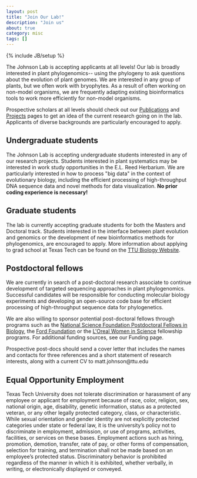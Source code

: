 ```yaml
---
layout: post
title: "Join Our Lab!"
description: "Join us"
about: true
category: misc
tags: []
---
```

{% include JB/setup %}

<a name="purpose"></a>

The Johnson Lab is accepting applicants at all levels! Our lab is broadly interested in plant phylogenomics-- using the phylogeny to ask questions about the evolution of plant genomes. We are interested in any group of plants, but we often work with bryophytes. As a result of often working on non-model organisms, we are frequently adapting existing bioinformatics tools to work more efficiently for non-model organisms. 

Prospective scholars at all levels should check out our [Publications](/papers) and [Projects](/projects) pages to get an idea of the current research going on in the lab. Applicants of diverse backgrounds are particularly encouraged to apply.

## Undergraduate students

The Johnson Lab is accepting undergraduate students interested in any of our  research projects. Students interested in plant systematics may be interested in work study opportunities in the E.L. Reed Herbarium. We are particularly interested in how to process "big data" in the context of evolutionary biology, including the efficient processing of high-throughput DNA sequence data and novel methods for data visualization. **No prior coding experience is necessary!**


## Graduate students

The lab is currently accepting graduate students for both the Masters and Doctoral track. Students interested in the interface between plant evolution and genomics or the development of new bioinformatics methods for phylogenomics, are encouraged to apply.  More information about applying to grad school at Texas Tech can be found on the [TTU Biology Website](http://www.depts.ttu.edu/biology/Graduate/graduatestudies.php).

## Postdoctoral fellows

We are currently in search of a post-doctoral research associate to continue development of targeted sequencing approaches in plant phylogenomics. Successful candidates will be responsible for conducting molecular biology experiments and developing an open-source code base for efficient processing of high-throughput sequence data for phylogenetics. 

We are also willing to sponsor potential post-doctoral fellows through programs such as the [National Science Foundation Postdoctoral Fellows in Biology](https://www.nsf.gov/funding/pgm_summ.jsp?pims_id=503622&org=NSF), the [Ford Foundation](http://sites.nationalacademies.org/pga/fordfellowships/pga_047960) or the [L'Oreal Women in Science](http://www.lorealusa.com/csr-commitments/the-l%E2%80%99or%C3%A9al-corporate-foundation/science/l%E2%80%99or%C3%A9al-usa-for-women-in-science-program) fellowship programs. For additional funding sources, see our Funding page. 

Prospective post-docs should send a cover letter that includes the names and contacts for three references and a short statement of research interests, along with a current CV to matt.johnson<span style="display:none">obfuscate</span>@ttu.edu

## Equal Opportunity Employment

Texas Tech University does not tolerate discrimination or harassment of any employee or applicant for
employment because of race, color, religion, sex, national origin, age, disability, genetic
information, status as a protected veteran, or any other legally protected category, class, or
characteristic. While sexual orientation and gender identity are not explicitly protected
categories under state or federal law, it is the university’s policy not to discriminate in
employment, admission, or use of programs, activities, facilities, or services on these
bases. Employment actions such as hiring, promotion, demotion, transfer, rate of pay, or
other forms of compensation, selection for training, and termination shall not be made
based on an employee’s protected status. Discriminatory behavior is prohibited regardless
of the manner in which it is exhibited, whether verbally, in writing, or electronically
displayed or conveyed.



